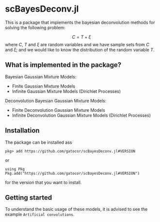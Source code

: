# scBayesDeconv.jl

This is a package that implements the bayesian deconvolution methods for solving the following problem:

$$C = T + \xi$$
where $C$, $T$ and $\xi$ are random variables and we have sample sets from $C$ and $\xi$; and we would like to know the distribution of the random variable $T$.

## What is implemented in the package?

Bayesian Gaussian Mixture Models:

 - Finite Gaussian Mixture Models
 - Infinite Gaussian Mixture Models (Dirichlet Processes)

Deconvolution Bayesian Gaussian Mixture Models:

 - Finite Deconvolution Gaussian Mixture Models
 - Infinite Deconvolution Gaussian Mixture Models (Dirichlet Processes)
## Installation

The package can be installed ass

```
pkg> add https://github.com/gatocor/scBayesDeconv.jl#VERSION
```

or 

```
using Pkg
Pkg.add("https://github.com/gatocor/scBayesDeconv.jl#VERSION")
```
for the version that you want to install.

## Getting started

To understand the basic usage of these models, it is advised to see the example `Artificial convolutions`.

